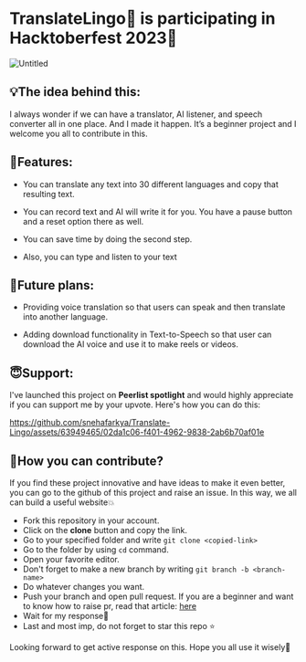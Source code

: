  # TranslateLingo💜 is participating in Hacktoberfest 2023🎉
![Untitled](https://github.com/snehafarkya/Translate-Lingo/assets/63949465/8d6035aa-d11e-4840-a878-06ae06e42828)

 
## 💡The idea behind this:
I always wonder if we can have a translator, AI listener, and speech converter all in one place. And I made it happen. It’s a beginner project and I welcome you all to contribute in this.

## 🌱Features:
- You can translate any text into 30 different languages and copy that resulting text.

- You can record text and AI will write it for you. You have a pause button and a reset option there as well.

- You can save time by doing the second step.

- Also, you can type and listen to your text

## 📑Future plans:
- Providing voice translation so that users can speak and then translate into another language.

- Adding download functionality in Text-to-Speech so that user can download the AI voice and use it to make reels or videos.

## 😇Support: 
 I've launched this project on **Peerlist spotlight** and would highly appreciate if you can support me by your upvote. Here's how you can do this: 

https://github.com/snehafarkya/Translate-Lingo/assets/63949465/02da1c06-f401-4962-9838-2ab6b70af01e


## 📩How you can contribute?
If you find these project innovative and have ideas to make it even better, you can go to the github of this project and raise an issue. In this way, we all can build a useful website💥

- Fork this repository in your account.
- Click on the **clone** button and copy the link.
- Go to your specified folder and write `git clone <copied-link>`
- Go to the folder by using `cd` command.
- Open your favorite editor.
- Don't forget to make a new branch by writing `git branch -b <branch-name>`
- Do whatever changes you want.
- Push your branch and open pull request. If you are a beginner and want to know how to raise pr, read that article: [here](https://snehafarkya.hashnode.dev/initiating-pull-requests-on-github-hacktoberfest-2023-edition)
- Wait for my response🥰
- Last and most imp, do not forget to star this repo ⭐

Looking forward to get active response on this. Hope you all use it wisely💜

